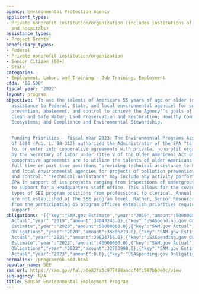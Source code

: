 ```yaml
---
agency: Environmental Protection Agency
applicant_types:
- Private nonprofit institution/organization (includes institutions of higher education
  and hospitals)
assistance_types:
- Project Grants
beneficiary_types:
- Federal
- Private nonprofit institution/organization
- Senior Citizen (60+)
- State
categories:
- Employment, Labor, and Training - Job Training, Employment
cfda: '66.508'
fiscal_year: '2022'
layout: program
objective: 'To use the talents of Americans 55 years of age or older to provide technical
  assistance to Federal, State, and local environmental agencies for projects of pollution
  prevention, abatement, and control to achieve the Agency''s goals of Clean Air;
  Clean and Safe Water; Land Preservation and Restoration; Healthy Communities and
  Ecosystems; and Compliance and Environmental Stewardship.


  Funding Priorities - Fiscal Year 2023: The Environmental Programs Assistance Act
  of 1984 (Pub. L. 98-313) authorized the Administrator of the EPA "to make grants
  to, or enter into cooperative agreements with private, nonprofit organizations designated
  by the Secretary of Labor under Title V of the Older Americans Act of 1965." These
  cooperative agreements are to utilize the talents of older Americans in temporary,
  full time or part time positions "providing technical assistance to Federal, State,
  and local environmental agencies for projects of pollution prevention, abatement,
  and control." "Technical assistance" may include any activity performed for the
  EPA in support of its projects ranging from inspections of underground storage tanks,
  to support for a Headquarters staff office. This allows for the coverage of all
  types of SEE program positions from professional to clerical. Annual funding priorities
  are not established at the SEE program level. Rather, Senior Resource Officials
  from the participating 65 program offices establish priorities requiring SEE program
  support.'
obligations: '[{"key":"SAM.gov Estimate","year":"2019","amount":50000000.0},{"key":"SAM.gov
  Actual","year":"2019","amount":34043243.0},{"key":"USASpending.gov Obligations","year":"2019","amount":34043243.0},{"key":"SAM.gov
  Estimate","year":"2020","amount":50000000.0},{"key":"SAM.gov Actual","year":"2020","amount":35622148.0},{"key":"USASpending.gov
  Obligations","year":"2020","amount":35806219.0},{"key":"SAM.gov Estimate","year":"2021","amount":50000000.0},{"key":"SAM.gov
  Actual","year":"2021","amount":29624756.0},{"key":"USASpending.gov Obligations","year":"2021","amount":31767644.0},{"key":"SAM.gov
  Estimate","year":"2022","amount":40000000.0},{"key":"SAM.gov Actual","year":"2022","amount":34257787.0},{"key":"USASpending.gov
  Obligations","year":"2022","amount":32703998.0},{"key":"SAM.gov Estimate","year":"2023","amount":40000000.0},{"key":"SAM.gov
  Actual","year":"2023","amount":0.0},{"key":"USASpending.gov Obligations","year":"2023","amount":25937541.0}]'
permalink: /program/66.508.html
popular_name: SEE
sam_url: https://sam.gov/fal/a6e82fa5c977488aadcf4fc987bb0e0c/view
sub-agency: N/A
title: Senior Environmental Employment Program
---
```

